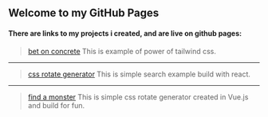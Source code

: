 ## Welcome to my GitHub Pages

#### There are links to my projects i created, and are live on github pages:

> [bet on concrete](https://patrycjusznowaczyk.github.io/bet_on_concrete/)
> This is example of power of tailwind css.
   ---
> [css rotate generator](https://patrycjusznowaczyk.github.io/vue_generate_rotate/)
> This is simple search example build with react. 
   ---
> [find a monster](https://patrycjusznowaczyk.github.io/react_find_your_monster/)
> This is simple css rotate generator created in Vue.js and build for fun.
